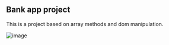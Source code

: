 ## Bank app project

This is a project based on array methods and dom manipulation.

![image](https://user-images.githubusercontent.com/42729832/212504544-a2b33dcb-cce0-4bd7-9840-3a124326c3cd.png)
